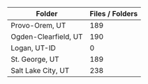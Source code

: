 | Folder               |   Files / Folders |
|----------------------|-------------------|
| Provo-Orem, UT       |               189 |
| Ogden-Clearfield, UT |               190 |
| Logan, UT-ID         |                 0 |
| St. George, UT       |               189 |
| Salt Lake City, UT   |               238 |